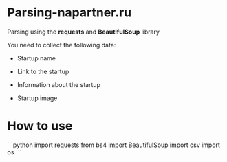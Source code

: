 # Parsing-napartner.ru
Parsing using the <b>requests</b> and <b>BeautifulSoup</b> library

You need to collect the following data:
  <ul><li>Startup name</li></ul>
  <ul><li>Link to the startup</li></ul>
  <ul><li>Information about the startup</li></ul>
  <ul><li>Startup image</li></ul>


<h1></h1>
<h1>How to use</h1>
```python
import requests
from bs4 import BeautifulSoup
import csv
import os
```
